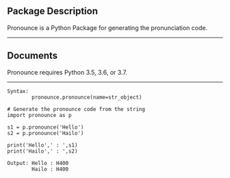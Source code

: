 ﻿Package Description
----------------------------

Pronounce is a Python Package for generating the pronunciation code. 

----------


Documents
-------------

Pronounce requires Python 3.5, 3.6, or 3.7. 

----------------


```
Syntax: 
		pronounce.pronounce(name=str_object)

# Generate the pronounce code from the string
import pronounce as p

s1 = p.pronounce('Hello')
s2 = p.pronounce('Hailo')

print('Hello',' : ',s1)
print('Hailo',' : ',s2)

Output: Hello : H400
		Hailo : H400
```

